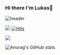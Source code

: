 ### Hi there I'm Lukas👋

![header](https://capsule-render.vercel.app/api?type=slice&color=gradient&height=300&section=header&text=hello%20world&animation=fadeIn&fontSize=90)

<a href="https://velog.io/@hansol195" target="_blank"><img src="https://img.shields.io/badge/Velog-20C997?style=plastic&logo=Velog&logoColor=white"/></a>
[![Hits](https://hits.seeyoufarm.com/api/count/incr/badge.svg?url=https://github.com/lukas0306/hit-counter)](https://hits.seeyoufarm.com)

<p>
  <img src="https://img.shields.io/badge/JavaScript-black?style=flat-square&logo=JavaScript&logoColor=#F7DF1E"/>
</p>

![Anurag's GitHub stats](https://github-readme-stats.vercel.app/api?username=lukas0306&show_icons=true&theme=radical)

                  
